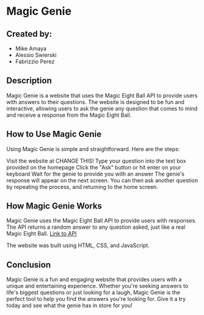 # Magic Genie

## Created by:
 * Mike Amaya
 * Alessio Swierski
 * Fabrizzio Perez

## Description

Magic Genie is a website that uses the Magic Eight Ball API to provide users with answers to their questions. The website is designed to be fun and interactive, allowing users to ask the genie any question that comes to mind and receive a response from the Magic Eight Ball.

## How to Use Magic Genie
Using Magic Genie is simple and straightforward. Here are the steps:

Visit the website at CHANGE THIS!
Type your question into the text box provided on the homepage
Click the "Ask" button or hit enter on your keyboard
Wait for the genie to provide you with an answer
The genie's response will appear on the next screen. You can then ask another question by repeating the process, and returning to the home screen.

## How Magic Genie Works
Magic Genie uses the Magic Eight Ball API to provide users with responses. The API returns a random answer to any question asked, just like a real Magic Eight Ball.
[Link to API](https://www.eightballapi.com/#demo)

The website was built using HTML, CSS, and JavaScript.

## Conclusion
Magic Genie is a fun and engaging website that provides users with a unique and entertaining experience. Whether you're seeking answers to life's biggest questions or just looking for a laugh, Magic Genie is the perfect tool to help you find the answers you're looking for. Give it a try today and see what the genie has in store for you!
